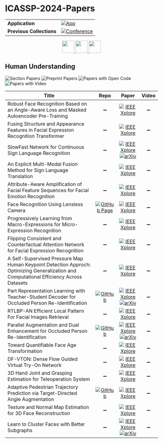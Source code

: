 # ICASSP-2024-Papers

<table>
    <tr>
        <td><strong>Application</strong></td>
        <td>
            <a href="https://huggingface.co/spaces/DmitryRyumin/NewEraAI-Papers" style="float:left;">
                <img src="https://img.shields.io/badge/🤗-NewEraAI--Papers-FFD21F.svg" alt="App" />
            </a>
        </td>
    </tr>
    <tr>
        <td><strong>Previous Collections</strong></td>
        <td>
            <a href="https://github.com/DmitryRyumin/ICASSP-2023-24-Papers/blob/main/README_2023.md">
                <img src="http://img.shields.io/badge/ICASSP-2023-0073AE.svg" alt="Conference">
            </a>
        </td>
    </tr>
</table>

<div align="center">
    <a href="https://github.com/DmitryRyumin/ICASSP-2023-24-Papers/blob/main/sections/2024/main/MMSP-P4.md">
        <img src="https://cdn.jsdelivr.net/gh/DmitryRyumin/NewEraAI-Papers@main/images/left.svg" width="40" alt="" />
    </a>
    <a href="https://github.com/DmitryRyumin/ICASSP-2023-24-Papers/">
        <img src="https://cdn.jsdelivr.net/gh/DmitryRyumin/NewEraAI-Papers@main/images/home.svg" width="40" alt="" />
    </a>
    <a href="https://github.com/DmitryRyumin/ICASSP-2023-24-Papers/blob/main/sections/2024/main/IVMSP-L6.md">
        <img src="https://cdn.jsdelivr.net/gh/DmitryRyumin/NewEraAI-Papers@main/images/right.svg" width="40" alt="" />
    </a>
</div>

## Human Understanding

![Section Papers](https://img.shields.io/badge/Section%20Papers-0-42BA16) ![Preprint Papers](https://img.shields.io/badge/Preprint%20Papers-0-b31b1b) ![Papers with Open Code](https://img.shields.io/badge/Papers%20with%20Open%20Code-0-1D7FBF) ![Papers with Video](https://img.shields.io/badge/Papers%20with%20Video-0-FF0000)

| **Title** | **Repo** | **Paper** | **Video** |
|-----------|:--------:|:---------:|:---------:|
| Robust Face Recognition Based on an Angle-Aware Loss and Masked Autoencoder Pre-Training | :heavy_minus_sign: | [![IEEE Xplore](https://img.shields.io/badge/IEEE-10446956-E4A42C.svg)](https://ieeexplore.ieee.org/document/10446956) | :heavy_minus_sign: |
| Fusing Structure and Appearance Features in Facial Expression Recognition Transformer | :heavy_minus_sign: | [![IEEE Xplore](https://img.shields.io/badge/IEEE-10447031-E4A42C.svg)](https://ieeexplore.ieee.org/document/10447031) | :heavy_minus_sign: |
| SlowFast Network for Continuous Sign Language Recognition | :heavy_minus_sign: | [![IEEE Xplore](https://img.shields.io/badge/IEEE-10445841-E4A42C.svg)](https://ieeexplore.ieee.org/document/10445841) <br/> [![arXiv](https://img.shields.io/badge/arXiv-2309.12304-b31b1b.svg)](http://arxiv.org/abs/2309.12304) | :heavy_minus_sign: |
| An Explicit Multi-Modal Fusion Method for Sign Language Translation | :heavy_minus_sign: | [![IEEE Xplore](https://img.shields.io/badge/IEEE-10446966-E4A42C.svg)](https://ieeexplore.ieee.org/document/10446966) | :heavy_minus_sign: |
| Attribute-Aware Amplification of Facial Feature Sequences for Facial Emotion Recognition | :heavy_minus_sign: | [![IEEE Xplore](https://img.shields.io/badge/IEEE-10448467-E4A42C.svg)](https://ieeexplore.ieee.org/document/10448467) | :heavy_minus_sign: |
| Face Recognition Using Lensless Camera | [![GitHub Page](https://img.shields.io/badge/GitHub-Page-159957.svg)](https://gitlab.idiap.ch/biometric/code.face_rec_lensless) | [![IEEE Xplore](https://img.shields.io/badge/IEEE-10446710-E4A42C.svg)](https://ieeexplore.ieee.org/document/10446710) | :heavy_minus_sign: |
| Progressively Learning from Macro-Expressions for Micro-Expression Recognition | :heavy_minus_sign: | [![IEEE Xplore](https://img.shields.io/badge/IEEE-10446028-E4A42C.svg)](https://ieeexplore.ieee.org/document/10446028) | :heavy_minus_sign: |
| Flipping Consistent and Counterfactual Attention Network for Facial Expression Recognition | :heavy_minus_sign: | [![IEEE Xplore](https://img.shields.io/badge/IEEE-10448412-E4A42C.svg)](https://ieeexplore.ieee.org/document/10448412) | :heavy_minus_sign: |
| A Self-Supervised Pressure Map Human Keypoint Detection Approch: Optimizing Generalization and Computational Efficiency Across Datasets | :heavy_minus_sign: | [![IEEE Xplore](https://img.shields.io/badge/IEEE-10447055-E4A42C.svg)](https://ieeexplore.ieee.org/document/10447055) | :heavy_minus_sign: |
| Part Representation Learning with Teacher-Student Decoder for Occluded Person Re-Identification | [![GitHub](https://img.shields.io/github/stars/hh23333/TSD?style=flat)](https://github.com/hh23333/TSD) | [![IEEE Xplore](https://img.shields.io/badge/IEEE-10446793-E4A42C.svg)](https://ieeexplore.ieee.org/document/10446793) <br/> [![arXiv](https://img.shields.io/badge/arXiv-2312.09797-b31b1b.svg)](https://arxiv.org/abs/2312.09797) | :heavy_minus_sign: |
| RTLBP-AN Efficient Local Pattern For Facial Images Retrieval | :heavy_minus_sign: | [![IEEE Xplore](https://img.shields.io/badge/IEEE-10446190-E4A42C.svg)](https://ieeexplore.ieee.org/document/10446190) | :heavy_minus_sign: |
| Parallel Augmentation and Dual Enhancement for Occluded Person Re-Identification | [![GitHub](https://img.shields.io/github/stars/ziwang1121/PADE?style=flat)](https://github.com/ziwang1121/PADE) | [![IEEE Xplore](https://img.shields.io/badge/IEEE-10446014-E4A42C.svg)](https://ieeexplore.ieee.org/document/10446014) <br/> [![arXiv](https://img.shields.io/badge/arXiv-2210.05438-b31b1b.svg)](https://arxiv.org/abs/2210.05438) | :heavy_minus_sign: |
| Toward Quantifiable Face Age Transformation | :heavy_minus_sign: | [![IEEE Xplore](https://img.shields.io/badge/IEEE-10448304-E4A42C.svg)](https://ieeexplore.ieee.org/document/10448304) | :heavy_minus_sign: |
| DF-VTON: Dense Flow Guided Virtual Try-On Network | :heavy_minus_sign: | [![IEEE Xplore](https://img.shields.io/badge/IEEE-10447508-E4A42C.svg)](https://ieeexplore.ieee.org/document/10447508) | :heavy_minus_sign: |
| 3D Hand Joint and Grasping Estimation for Teleoperation System | :heavy_minus_sign: | [![IEEE Xplore](https://img.shields.io/badge/IEEE-10448299-E4A42C.svg)](https://ieeexplore.ieee.org/document/10448299) | :heavy_minus_sign: |
| Adaptive Pedestrian Trajectory Prediction via Target-Directed Angle Augmentation | [![GitHub](https://img.shields.io/github/stars/NeoKH/PTP-DA?style=flat)](https://github.com/NeoKH/PTP-DA) | [![IEEE Xplore](https://img.shields.io/badge/IEEE-10446128-E4A42C.svg)](https://ieeexplore.ieee.org/document/10446128) | :heavy_minus_sign: |
| Texture and Normal Map Estimation for 3D Face Reconstruction | :heavy_minus_sign: | [![IEEE Xplore](https://img.shields.io/badge/IEEE-10448391-E4A42C.svg)](https://ieeexplore.ieee.org/document/10448391) | :heavy_minus_sign: |
| Learn to Cluster Faces with Better Subgraphs | :heavy_minus_sign: | [![IEEE Xplore](https://img.shields.io/badge/IEEE-10446316-E4A42C.svg)](https://ieeexplore.ieee.org/document/10446316) <br/> [![arXiv](https://img.shields.io/badge/arXiv-2304.10831-b31b1b.svg)](https://arxiv.org/abs/2304.10831) | :heavy_minus_sign: |
